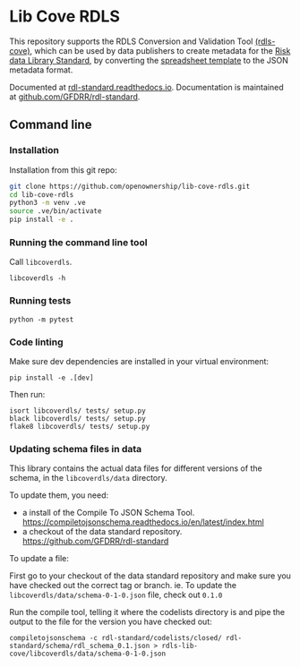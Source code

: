 # Lib Cove RDLS

This repository supports the RDLS Conversion and Validation Tool [(rdls-cove)](https://github.com/GFDRR/rdls-cove), which can be used by data publishers to create metadata for the [Risk data Library Standard](https://github.com/GFDRR/rdl-standard), by converting the [spreadsheet template](https://github.com/GFDRR/rdls-spreadsheet-template) to the JSON metadata format.

Documented at [rdl-standard.readthedocs.io](https://rdl-standard.readthedocs.io/en/latest/).
Documentation is maintained at [github.com/GFDRR/rdl-standard](https://github.com/GFDRR/rdl-standard).

## Command line

### Installation

Installation from this git repo:

```bash
git clone https://github.com/openownership/lib-cove-rdls.git
cd lib-cove-rdls
python3 -m venv .ve
source .ve/bin/activate
pip install -e .
```

### Running the command line tool

Call `libcoverdls`.

    libcoverdls -h
    
### Running tests

    python -m pytest

### Code linting

Make sure dev dependencies are installed in your virtual environment:

    pip install -e .[dev]

Then run:

    isort libcoverdls/ tests/ setup.py
    black libcoverdls/ tests/ setup.py
    flake8 libcoverdls/ tests/ setup.py

### Updating schema files in data

This library contains the actual data files for different versions of the schema, in the `libcoverdls/data` directory.

To update them, you need:
 * a install of the Compile To JSON Schema Tool. https://compiletojsonschema.readthedocs.io/en/latest/index.html
 * a checkout of the data standard repository. https://github.com/GFDRR/rdl-standard

To update a file:

First go to your checkout of the data standard repository and make sure you have checked out the correct tag or branch.
ie. To update the `libcoverdls/data/schema-0-1-0.json` file, check out `0.1.0`

Run the compile tool, telling it where the codelists directory is and pipe the output to the file for the version 
you have checked out:

    compiletojsonschema -c rdl-standard/codelists/closed/ rdl-standard/schema/rdl_schema_0.1.json > rdls-lib-cove/libcoverdls/data/schema-0-1-0.json
